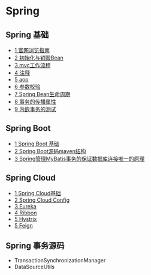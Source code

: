 # Spring

## Spring 基础

- [1 官网浏览指南](spring/1_官网浏览指南.md)
- [2 初始化与销毁Bean](spring/2_初始化与销毁Bean.md)
- [3 mvc工作流程](spring/3_mvc工作流程.md)
- [4 注释](spring/4_注释.md)
- [5 aop](spring/5_aop.md)
- [6 参数校验](spring/6_参数校验.md)
- [7 Spring Bean生命周期](spring/7_springbean生命周期.md)
- [8 事务的传播属性](spring/8_事务的传播属性.md)
- [9 内嵌事务的测试](spring/9_内嵌事务的测试.md)

## Spring Boot

- [1 Spring Boot 基础](springboot/1_spring-boot.md)
- [2 Spring Boot源码maven结构](springboot/2_spring-boot源码maven结构.md)
- [3 Spring管理MyBatis事务的保证数据库连接唯一的原理](springboot/3_spring管理mybatis事务的保证数据库连接唯一的原理.md)

## Spring Cloud

- [1 Spring Cloud基础](springcloud/1_spring-cloud.md)
- [2 Spring Cloud Config](springcloud/2_spring-cloud-config.md)
- [3 Eureka](springcloud/3_eureka.md)
- [4 Ribbon](springcloud/4_ribbon.md)
- [5 Hystrix](springcloud/5_hystrix.md)
- [5 Feign](springcloud/6_feign.md)

## Spring 事务源码

- TransactionSynchronizationManager
- DataSourceUtils